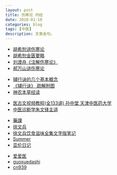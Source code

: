```yaml
---
layout: post
title: 伤寒论 内经 
date: 2018-01-10
categories: blog
tags: [中医]
description: 文章金句。
---
```

 
- [胡希恕讲伤寒论](https://www.bilibili.com/video/av16137342/)
- [胡希恕金匮要略](http://www.huangdineijing.com/forum-105-1.html)
- [刘渡舟《注解伤寒论》](https://www.bilibili.com/video/av5279105/?from=search&seid=10505123308258717645#page=26)
- [郝万山讲伤寒论](https://www.bilibili.com/video/av5299854/?from=search&seid=16757318033254442277#page=3)

<p>
  </p>

- [辅行诀的几个基本概念](http://www.ngotcm.com/forum/thread-183967-1-1.html)
- [《辅行诀》 疏解附图](http://www.360doc.com/content/15/0820/12/14620411_493614721.shtml)
- [神农本草经读](https://www.zhinuo.space/essence/1731887717.html)

<p>
  </p>

- [医古文视频教程(全133讲) 孙中堂 天津中医药大学](https://www.bilibili.com/video/av23991955)
- [中医诊断学朱文锋主讲](https://www.bilibili.com/video/av8791208)

<p>
  </p>

- [藥課](http://blog.sina.com.cn/s/articlelist_5509748363_0_1.html)
- [徐文兵](http://weixin.sogou.com/weixin?type=2&s_from=input&query=%E9%A3%B2%E9%A3%9F+hopexuwenbing&ie=utf8&_sug_=n&_sug_type_=&w=01019900&sut=1595&sst0=1517208897356&lkt=2%2C1517208896852%2C1517208897252)
- [徐文兵饮食滋味全集文字版笔记](http://www.360doc.com/content/17/0714/11/39940152_671253883.shtml)
- [Summer](http://v.qq.com/vplus/daaf10a0c2dbd2c4a0b6c87bb849e22c/videos)
- [亚伦日记](http://v.qq.com/vplus/544d68d2203b9d018cd6e6189ae90664/videos)

<p>
  </p>
  
- [爱爱医](http://signin.iiyi.com/)
- [guoxuedashi](http://www.guoxuedashi.com/ShuKu/)
- [cn939](http://www.cn939.com/shuyu/)





